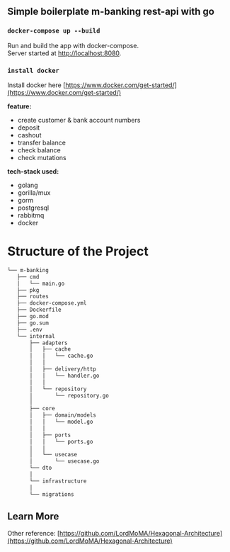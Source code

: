 ## Simple boilerplate m-banking rest-api with go

### `docker-compose up --build`
Run and build the app with docker-compose.\
Server started at [http://localhost:8080](http://localhost:8080).

### `install docker`
Install docker here [https://www.docker.com/get-started/](https://www.docker.com/get-started/)

**feature:**
- create customer & bank account numbers
- deposit
- cashout
- transfer balance
- check balance
- check mutations

**tech-stack used:**
- golang
- gorilla/mux
- gorm
- postgresql
- rabbitmq
- docker

# Structure of the Project
```md
└── m-banking
   ├── cmd
   │   └── main.go
   ├── pkg
   ├── routes
   ├── docker-compose.yml
   ├── Dockerfile
   ├── go.mod
   ├── go.sum
   ├── .env
   └── internal
       ├── adapters
       │   ├── cache
       │   │   └── cache.go
       │   │
       │   ├── delivery/http
       │   │   └── handler.go
       │   │
       │   └── repository
       │       └── repository.go
       │
       ├── core
       │   ├── domain/models
       │   │   └── model.go
       │   │   
       │   ├── ports
       │   │   └── ports.go
       │   │   
       │   └── usecase
       │       └── usecase.go
       └── dto
       │ 
       └── infrastructure
       │ 
       └── migrations
```

## Learn More
Other reference: [https://github.com/LordMoMA/Hexagonal-Architecture](https://github.com/LordMoMA/Hexagonal-Architecture)
